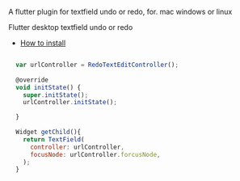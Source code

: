 A flutter plugin for textfield undo or redo,  for. mac windows or linux

Flutter desktop textfield  undo or redo

* [How to install](https://pub.dev/packages/undo_textfield)



```javascript

  var urlController = RedoTextEditController();
  
  @override
  void initState() {
    super.initState();
    urlController.initState();

  }
  
  Widget getChild(){
    return TextField(
      controller: urlController,
      focusNode: urlController.forcusNode,
    );
  }

```
